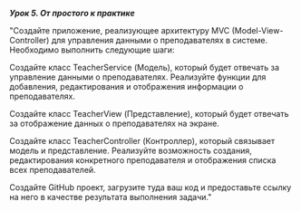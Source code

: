 ***Урок 5. От простого к практике***

"Создайте приложение, реализующее архитектуру MVC (Model-View-Controller) для управления данными о преподавателях в системе. Необходимо выполнить следующие шаги:

Создайте класс TeacherService (Модель), который будет отвечать за управление данными о преподавателях. Реализуйте функции для добавления, редактирования и отображения информации о преподавателях.

Создайте класс TeacherView (Представление), который будет отвечать за отображение данных о преподавателях на экране.

Создайте класс TeacherController (Контроллер), который связывает модель и представление. Реализуйте возможность создания, редактирования конкретного преподавателя и отображения списка всех преподавателей.

Создайте GitHub проект, загрузите туда ваш код и предоставьте ссылку на него в качестве результата выполнения задачи."
